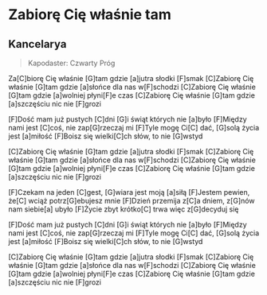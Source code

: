 # Zabiorę Cię właśnie tam
## Kancelarya
> Kapodaster: Czwarty Próg


Za[C]biorę Cię właśnie [G]tam gdzie [a]jutra słodki [F]smak
[C]Zabiorę Cię właśnie [G]tam gdzie [a]słońce dla nas w[F]schodzi
[C]Zabiorę Cię właśnie [G]tam gdzie [a]wolniej płyni[F]e czas
[C]Zabiorę Cię właśnie [G]tam gdzie [a]szczęściu nic nie [F]grozi

[F]Dość mam już pustych [C]dni [G]i świąt których nie [a]było
[F]Między nami jest [C]coś, nie zap[G]rzeczaj mi
[F]Tyle mogę Ci[C] dać, [G]solą życia jest [a]miłość
[F]Boisz się wielki[C]ch słów, to nie [G]wstyd

[C]Zabiorę Cię właśnie [G]tam gdzie [a]jutra słodki [F]smak
[C]Zabiorę Cię właśnie [G]tam gdzie [a]słońce dla nas w[F]schodzi
[C]Zabiorę Cię właśnie [G]tam gdzie [a]wolniej płyni[F]e czas
[C]Zabiorę Cię właśnie [G]tam gdzie [a]szczęściu nic nie [F]grozi

[F]Czekam na jeden [C]gest, [G]wiara jest moją [a]siłą
[F]Jestem pewien, że[C] wciąż potrz[G]ebujesz mnie
[F]Dzień przemija z[C]a dniem, z[G]nów nam siebie[a] ubyło
[F]Życie zbyt krótko[C] trwa więc z[G]decyduj się

[F]Dość mam już pustych [C]dni [G]i świąt których nie [a]było
[F]Między nami jest [C]coś, nie zap[G]rzeczaj mi
[F]Tyle mogę Ci[C] dać, [G]solą życia jest [a]miłość
[F]Boisz się wielki[C]ch słów, to nie [G]wstyd

[C]Zabiorę Cię właśnie [G]tam gdzie [a]jutra słodki [F]smak
[C]Zabiorę Cię właśnie [G]tam gdzie [a]słońce dla nas w[F]schodzi
[C]Zabiorę Cię właśnie [G]tam gdzie [a]wolniej płyni[F]e czas
[C]Zabiorę Cię właśnie [G]tam gdzie [a]szczęściu nic nie [F]grozi

